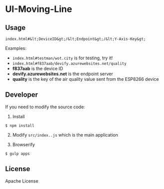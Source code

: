 # UI-Moving-Line

## Usage

```index.html#&lt;DeviceID&gt;/&lt;Endpoint&gt;/&lt;Y-Axis-Key&gt;```

Examples:

* ```index.html#testman/wot.city``` is for testing, try it!
* ```index.html#f837aab/devify.azurewebsites.net/quality```
 * **f837aab** is the device ID
 * **devify.azurewebsites.net** is the endpoint server
 * **quality** is the key of the air quality value sent from the ESP8266 device

## Developer

If you need to modify the source code:

1. Install

```
$ npm install
```

2. Modify ```src/index..js``` which is the main application

3. Browserify

```
$ gulp apps
```

## License

Apache License
